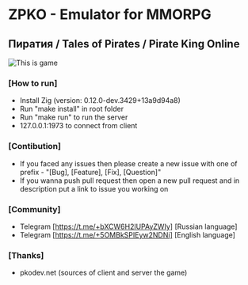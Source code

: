 # ZPKO - Emulator for MMORPG
## Пиратия / Tales of Pirates / Pirate King Online

![This is game](https://i.ibb.co/BjbdrBN/2567-01-19-23-43-56.jpg)

### [How to run]
- Install Zig (version: 0.12.0-dev.3429+13a9d94a8)
- Run "make install" in root folder
- Run "make run" to run the server
- 127.0.0.1:1973 to connect from client

### [Contibution]
- If you faced any issues then please create a new issue with one of prefix - "[Bug], [Feature], [Fix], [Question]"
- If you wanna push pull request then open a new pull request and in description put a link to issue you working on

### [Community]
- Telegram [https://t.me/+bXCW6H2lUPAyZWIy] [Russian language]
- Telegram [https://t.me/+5OMBkSPIEyw2NDNi] [English language]

### [Thanks]
- pkodev.net (sources of client and server the game)